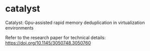 # catalyst
Catalyst: Gpu-assisted rapid memory deduplication in virtualization environments

Refer to the research paper for technical details: https://doi.org/10.1145/3050748.3050760
